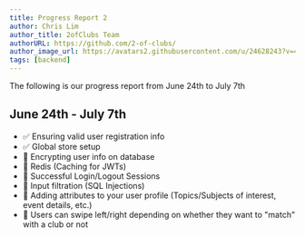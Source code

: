 ```yaml
---
title: Progress Report 2
author: Chris Lim
author_title: 2ofClubs Team
authorURL: https://github.com/2-of-clubs/
author_image_url: https://avatars2.githubusercontent.com/u/24628243?v=4
tags: [backend]
---
```


The following is our progress report from June 24th to July 7th

<!--truncate-->

## June 24th - July 7th
- ✅ Ensuring valid user registration info
- ✅ Global store setup
- 🔨 Encrypting user info on database
- 🔨 Redis (Caching for JWTs)
- 🔨 Successful Login/Logout Sessions
- 🔨 Input filtration (SQL Injections)
- 🚧 Adding attributes to your user profile (Topics/Subjects of interest, event details, etc.)
- 🚧 Users can swipe left/right depending on whether they want to "match" with a club or not
